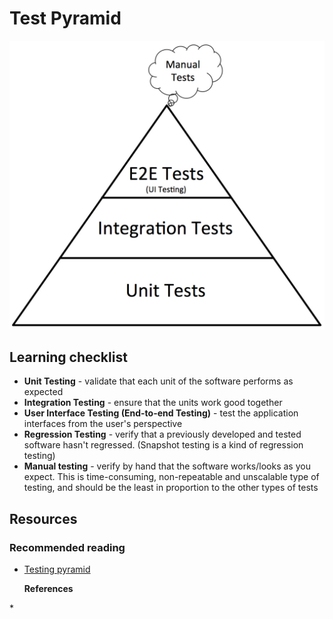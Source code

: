 # Test Pyramid

![](../.gitbook/assets/testing_pyramid.jpg)

## Learning checklist

* **Unit Testing** - validate that each unit of the software performs as expected
* **Integration Testing** - ensure that the units work good together
* **User Interface Testing \(End-to-end Testing\)** - test the application interfaces from the user's perspective
* **Regression Testing** - verify that a previously developed and tested software hasn't regressed. \(Snapshot testing is a kind of regression testing\)
* **Manual testing** - verify by hand that the software works/looks as you expect. This is time-consuming, non-repeatable and unscalable type of testing, and should be the least in proportion to the other types of tests

## Resources

### Recommended reading

* [Testing pyramid](https://martinfowler.com/bliki/TestPyramid.html)

  **References**

\*

